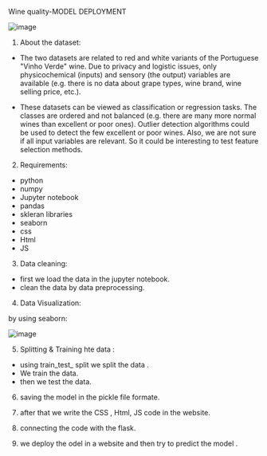 Wine quality-MODEL DEPLOYMENT

![image](https://user-images.githubusercontent.com/111189874/189470455-4b3812ba-3135-4f09-a457-43fa75f646fd.png)

1. About the dataset:
* The two datasets are related to red and white variants of the Portuguese "Vinho Verde" wine. Due to privacy and logistic issues, only physicochemical (inputs) and sensory (the output) variables are available (e.g. there is no data about grape types, wine brand, wine selling price, etc.).

* These datasets can be viewed as classification or regression tasks. The classes are ordered and not balanced (e.g. there are many more normal wines than excellent or poor ones). Outlier detection algorithms could be used to detect the few excellent or poor wines. Also, we are not sure if all input variables are relevant. So it could be interesting to test feature selection methods.

2. Requirements:
* python
* numpy 
* Jupyter notebook
* pandas
* skleran libraries
* seaborn
* css
* Html
* JS

3. Data cleaning:
* first we load the data in the jupyter notebook.
*  clean the data by data preprocessing.

4. Data Visualization:

by using seaborn:

![image](https://user-images.githubusercontent.com/111189874/189470724-3e7ea92b-c2d2-444a-912a-0ac1b46c4ff5.png)


5. Splitting & Training hte data :
* using  train_test_ split we split the data .
* We train the data.
* then we test the data.


6. saving the  model in the pickle file formate.

7. after that we write the CSS , Html, JS code in the website.

8. connecting the code with the flask.

9. we deploy the  odel in a website and then try to  predict the model .




